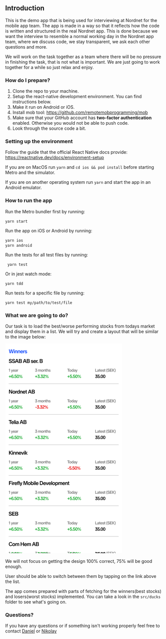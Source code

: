 ## Introduction

This is the demo app that is being used for interviewing at Nordnet for the mobile app team. The app is made in a way so that it reflects how the code is written and structured in the real Nordnet app. This is done because we want the interview to resemble a normal working day in the Nordnet app team, where we discuss code, we stay transparent, we ask each other questions and more.

We will work on the task together as a team where there will be no pressure in finishing the task, that is not what is important. We are just going to work together for a while so just relax and enjoy.

### How do I prepare?

1. Clone the repo to your machine.
2. Setup the react-native development environment. You can find instructions below.
3. Make it run on Android or iOS.
4. Install mob tool: https://github.com/remotemobprogramming/mob
5. Make sure that your GitHub account has **two-factor authentication** enabled. Otherwise you would not be able to push code.
6. Look through the source code a bit.

### Setting up the environment

Follow the guide that the official React Native docs provide: https://reactnative.dev/docs/environment-setup

If you are on MacOS run `yarn` and `cd ios && pod install` before starting Metro and the simulator.

If you are on another operating system run `yarn` and start the app in an Android emulator.

### How to run the app

Run the Metro bundler first by running:

```
yarn start
```

Run the app on iOS or Android by running:

```
yarn ios
yarn android
```

Run the tests for all test files by running:

```
 yarn test
```

Or in jest watch mode:

```
yarn tdd
```

Run tests for a specific file by running:

```
yarn test my/path/to/test/file
```

### What we are going to do?

Our task is to load the best/worse performing stocks from todays market and display them in a list. We will try and create a layout that will be similar to the image below:

![list of winners](./readme_resources/list_view.png)

We will not focus on getting the design 100% correct, 75% will be good enough.

User should be able to switch between them by tapping on the link above the list.

The app comes prepared with parts of fetching for the winners(best stocks) and losers(worst stocks) implemented. You can take a look in the `src/ducks` folder to see what's going on.

### Questions?

If you have any questions or if something isn't working properly feel free to contact [Daniel](daniel.sjostrom@nordnet.se) or [Nikolay](nikolay.demyankov@nordnet.se)
